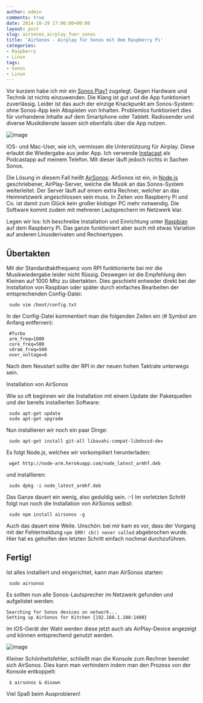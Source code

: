 ```yaml
---
author: admin
comments: true
date: 2014-10-29 17:00:00+00:00
layout: post
slug: airsonos_airplay_fuer_sonos
title: 'AirSonos - Airplay für Sonos mit dem Raspberry Pi'
categories:
- Raspberry
- Linux
tags:
- Sonos
- Linux
---
```


Vor kurzem habe ich mir ein [Sonos Play1](http://www.sonos.com/shop/products/play1) zugelegt. Gegen Hardware und Technik ist nichts einzuwenden. Die Klang ist gut und die App funktioniert zuverlässig. Leider ist das auch der einzige Knackpunkt am Sonos-System: ohne Sonos-App kein Abspielen von Inhalten. 
Problemlos funktioniert dies für vorhandene Inhalte auf dem Smartphone oder Tablett. Radiosender und diverse Musikdienste lassen sich ebenfalls über die App nutzen.

![image](http://andydunkel.net/assets/uploads/2014/10/sonos.jpg)

IOS- und Mac-User, wie ich, vermissen die Unterstützung für Airplay. Diese erlaubt die Wiedergabe aus jeder App. Ich verwende [Instacast](http://vemedio.com/products/instacast) als Podcastapp auf meinem Telefon. Mit dieser läuft jedoch nichts in Sachen Sonos. 

Die Lösung in diesem Fall heißt [AirSonos](https://github.com/stephen/airsonos): AirSonos ist ein, in [Node.js](http://nodejs.org/) geschriebener, AirPlay-Server, welche die Musik an das Sonos-System weiterleitet. Der Server läuft auf einem extra Rechner, welcher an das Heimnetzwerk angeschlossen sein muss. In Zeiten von Raspberry Pi und Co. ist damit zum Glück kein großer klobiger PC mehr notwendig. Die Software kommt zudem mit mehreren Lautsprechern im Netzwerk klar.

Legen wir los: Ich beschreibe Installation und Einrichtung unter [Raspbian](http://www.raspbian.org/) auf dem Raspberry Pi. Das ganze funktioniert aber auch mit etwas Variation auf anderen Linuxderivaten und Rechnertypen.

## Übertakten

Mit der Standardtaktfrequenz vom RPI funktionierte bei mir die Musikwiedergabe leider nicht flüssig. Deswegen ist die Empfehlung den Kleinen auf 1000 Mhz zu übertakten. Dies geschieht entweder direkt bei der Installation von Raspbian oder später durch einfaches Bearbeiten der entsprechenden Config-Datei:

     sudo vim /boot/config.txt

In der Config-Datei kommentiert man die folgenden Zeilen ein (# Symbol am Anfang entfernen):

     #Turbo
     arm_freq=1000
     core_freq=500
     sdram_freq=500
     over_voltage=6

Nach dem Neustart sollte der RPI in der neuen hohen Taktrate unterwegs sein.

Installation von AirSonos

Wie so oft beginnen wir die Installation mit einem Update der Paketquellen und der bereits installierten Software:

     sudo apt-get update
     sudo apt-get upgrade

Nun installieren wir noch ein paar Dinge:

     sudo apt-get install git-all libavahi-compat-libdnssd-dev

Es folgt Node.js, welches wir vorkompiliert herunterladen: 

     wget http://node-arm.herokuapp.com/node_latest_armhf.deb
     
und installieren:

     sudo dpkg -i node_latest_armhf.deb
     
Das Ganze dauert ein wenig, also geduldig sein. :-)
Im vorletzten Schritt folgt nun noch die Installation von AirSonos selbst:

     sudo npm install airsonos -g

Auch das dauert eine Weile. Unschön: bei mir kam es vor, dass der Vorgang mit der Fehlermeldung <code>npm ERR! cb() never called</code> abgebrochen wurde. Hier hat es geholfen den letzten Schritt einfach nochmal durchzuführen.

## Fertig!

Ist alles installiert und eingerichtet, kann man AirSonos starten:

     sudo airsonos

Es sollten nun alle Sonos-Lautsprecher im Netzwerk gefunden und aufgelistet werden:

	Searching for Sonos devices on network...
	Setting up AirSonos for Kitchen {192.168.1.108:1400}

Im IOS-Gerät der Wahl werden diese jetzt auch als AirPlay-Device angezeigt und können entsprechend genutzt werden.

![image](http://andydunkel.net/assets/uploads/2014/10/airplay.png)

Kleiner Schönheitsfehler, schließt man die Konsole zum Rechner beendet sich AirSonos. Dies kann man verhindern indem man den Prozess von der Konsole entkoppelt:

     $ airsonos & disown

Viel Spaß beim Ausprobieren!